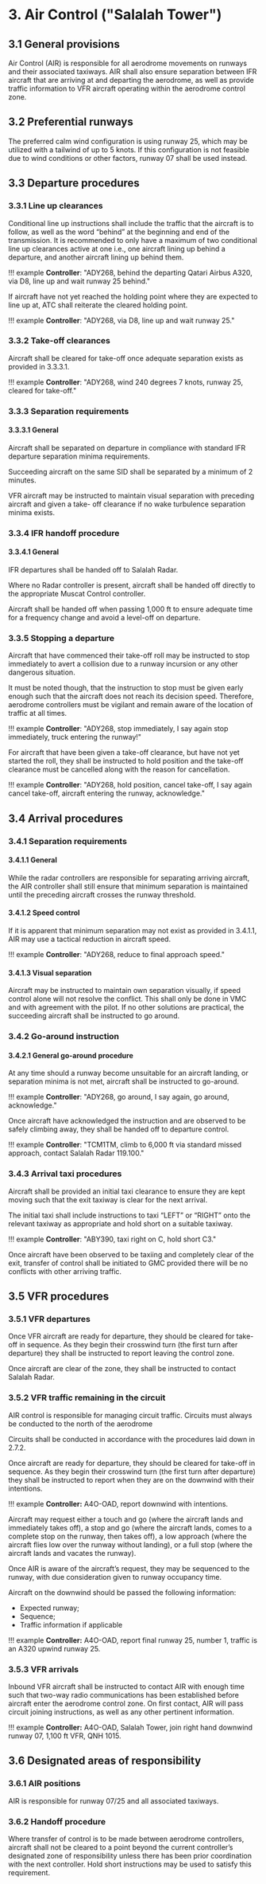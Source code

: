 # 3. Air Control ("Salalah Tower")
## 3.1 General provisions
Air Control (AIR) is responsible for all aerodrome movements on runways and their associated taxiways. AIR shall also ensure separation between IFR aircraft that are arriving at and departing the aerodrome, as well as provide traffic information to VFR aircraft operating within the aerodrome control zone.

## 3.2 Preferential runways
The preferred calm wind configuration is using runway 25, which may be utilized with a tailwind of up to 5 knots. If this configuration is not feasible due to wind conditions or other factors, runway 07 shall be used instead.

## 3.3 Departure procedures
### 3.3.1 Line up clearances
Conditional line up instructions shall include the traffic that the aircraft is to follow, as well as the word “behind” at the beginning and end of the transmission. It is recommended to only have a maximum of two conditional line up clearances active at one i.e., one aircraft lining up behind a departure, and another aircraft lining up behind them.

!!! example
    **Controller**: "ADY268, behind the departing Qatari Airbus A320, via D8, line up and wait runway 25 behind."

If aircraft have not yet reached the holding point where they are expected to line up at, ATC shall reiterate the cleared holding point.

!!! example
    **Controller**: "ADY268, via D8, line up and wait runway 25."

### 3.3.2 Take-off clearances
Aircraft shall be cleared for take-off once adequate separation exists as provided in 3.3.3.1. 

!!! example
    **Controller**: "ADY268, wind 240 degrees 7 knots, runway 25, cleared for take-off."

### 3.3.3 Separation requirements
#### 3.3.3.1 General
Aircraft shall be separated on departure in compliance with standard IFR departure separation minima requirements.

Succeeding aircraft on the same SID shall be separated by a minimum of 2 minutes.

VFR aircraft may be instructed to maintain visual separation with preceding aircraft and given a take- off clearance if no wake turbulence separation minima exists.

### 3.3.4 IFR handoff procedure
#### 3.3.4.1 General
IFR departures shall be handed off to Salalah Radar.

Where no Radar controller is present, aircraft shall be handed off directly to the appropriate Muscat Control controller.

Aircraft shall be handed off when passing 1,000 ft to ensure adequate time for a frequency change and avoid a level-off on departure.

### 3.3.5 Stopping a departure
Aircraft that have commenced their take-off roll may be instructed to stop immediately to avert a collision due to a runway incursion or any other dangerous situation. 

It must be noted though, that the instruction to stop must be given early enough such that the aircraft does not reach its decision speed. Therefore, aerodrome controllers must be vigilant and remain aware of the location of traffic at all times.

!!! example
    **Controller**: "ADY268, stop immediately, I say again stop immediately, truck entering the runway!"

For aircraft that have been given a take-off clearance, but have not yet started the roll, they shall be instructed to hold position and the take-off clearance must be cancelled along with the reason for cancellation.

!!! example
    **Controller**: "ADY268, hold position, cancel take-off, I say again cancel take-off, aircraft entering the runway, acknowledge."

## 3.4 Arrival procedures
### 3.4.1 Separation requirements
#### 3.4.1.1 General
While the radar controllers are responsible for separating arriving aircraft, the AIR controller shall still ensure that minimum separation is maintained until the preceding aircraft crosses the runway threshold. 

#### 3.4.1.2 Speed control
If it is apparent that minimum separation may not exist as provided in 3.4.1.1, AIR may use a tactical reduction in aircraft speed.

!!! example
    **Controller**: "ADY268, reduce to final approach speed."

#### 3.4.1.3 Visual separation
Aircraft may be instructed to maintain own separation visually, if speed control alone will not resolve the conflict. This shall only be done in VMC and with agreement with the pilot. If no other solutions are practical, the succeeding aircraft shall be instructed to go around.

### 3.4.2 Go-around instruction
#### 3.4.2.1 General go-around procedure
At any time should a runway become unsuitable for an aircraft landing, or separation minima is not met, aircraft shall be instructed to go-around.

!!! example
    **Controller**: "ADY268, go around, I say again, go around, acknowledge."

Once aircraft have acknowledged the instruction and are observed to be safely climbing away, they shall be handed off to departure control.

!!! example
    **Controller**: "TCM1TM, climb to 6,000 ft via standard missed approach, contact Salalah Radar 119.100."

### 3.4.3 Arrival taxi procedures
Aircraft shall be provided an initial taxi clearance to ensure they are kept moving such that the exit taxiway is clear for the next arrival.

The initial taxi shall include instructions to taxi “LEFT” or “RIGHT” onto the relevant taxiway as appropriate and hold short on a suitable taxiway.

!!! example
    **Controller**: "ABY390, taxi right on C, hold short C3."

Once aircraft have been observed to be taxiing and completely clear of the exit, transfer of control shall be initiated to GMC provided there will be no conflicts with other arriving traffic.

## 3.5 VFR procedures
### 3.5.1 VFR departures
Once VFR aircraft are ready for departure, they should be cleared for take-off in sequence. As they begin their crosswind turn (the first turn after departure) they shall be instructed to report leaving the control zone.

Once aircraft are clear of the zone, they shall be instructed to contact Salalah Radar.

### 3.5.2 VFR traffic remaining in the circuit
AIR control is responsible for managing circuit traffic. Circuits must always be conducted to the north of the aerodrome

Circuits shall be conducted in accordance with the procedures laid down in 2.7.2.

Once aircraft are ready for departure, they should be cleared for take-off in sequence. As they begin their crosswind turn (the first turn after departure) they shall be instructed to report when they are on the downwind with their intentions. 

!!! example
      **Controller:** A4O-OAD, report downwind with intentions.

Aircraft may request either a touch and go (where the aircraft lands and immediately takes off), a stop and go (where the aircraft lands, comes to a complete stop on the runway, then takes off), a low approach (where the aircraft flies low over the runway without landing), or a full stop (where the aircraft lands and vacates the runway).

Once AIR is aware of the aircraft’s request, they may be sequenced to the runway, with due consideration given to runway occupancy time. 

Aircraft on the downwind should be passed the following information:

- Expected runway;
- Sequence;
- Traffic information if applicable

!!! example
      **Controller:** A4O-OAD, report final runway 25, number 1, traffic is an A320 upwind runway 25.

### 3.5.3 VFR arrivals
Inbound VFR aircraft shall be instructed to contact AIR with enough time such that two-way radio communications has been established before aircraft enter the aerodrome control zone. On first contact, AIR will pass circuit joining instructions, as well as any other pertinent information. 

!!! example
      **Controller:** A4O-OAD, Salalah Tower, join right hand downwind runway 07, 1,100 ft VFR, QNH 1015.

## 3.6 Designated areas of responsibility
### 3.6.1 AIR positions
AIR is responsible for runway 07/25 and all associated taxiways.

### 3.6.2 Handoff procedure
Where transfer of control is to be made between aerodrome controllers, aircraft shall not be cleared to a point beyond the current controller’s designated zone of responsibility unless there has been
prior coordination with the next controller. Hold short instructions may be used to satisfy this requirement.